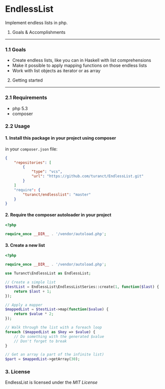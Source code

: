 EndlessList
========================================

Implement endless lists in php.


1. Goals & Accomplishments
----------------------------------------

### 1.1 Goals

- Create endless lists, like you can in Haskell with list comprehensions
- Make it possible to apply mapping functions on those endless lists
- Work with list objects as iterator or as array


2. Getting started
----------------------------------------

### 2.1 Requirements

- php 5.3
- composer


### 2.2 Usage

#### 1. Install this package in your project using composer

in your `composer.json` file:

```json
{
	"repositories": [
		{
			"type": "vcs",
			"url": "https://github.com/turanct/EndlessList.git"
		}
	]
	"require": {
		"turanct/endlesslist": "master"
	}
}
```

#### 2. Require the composer autoloader in your project

```php
<?php

require_once __DIR__ . '/vendor/autoload.php';
```

#### 3. Create a new list

```php
<?php

require_once __DIR__ . '/vendor/autoload.php';

use Turanct\EndlessList as EndlessList;

// Create a simple list
$testList = EndlessList\EndlessListSeries::create(1, function($last) {
	return $last + 1;
});

// Apply a mapper
$mappedList = $testList->map(function($value) {
	return $value * 2;
});

// Walk through the list with a foreach loop
foreach ($mappedList as $key => $value) {
	// Do something with the generated $value
	// Don't forget to break
}

// Get an array (a part of the infinite list)
$part = $mappedList->getArray(30);
```

### 3. License

EndlessList is licensed under the *MIT License*

